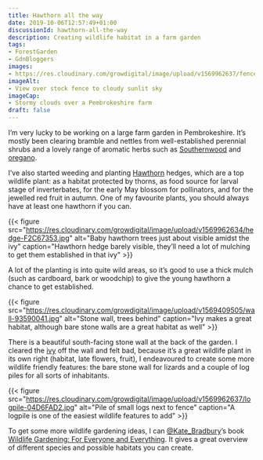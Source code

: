 ```yaml
---
title: Hawthorn all the way
date: 2019-10-06T12:57:49+01:00
discussionId: hawthorn-all-the-way
description: Creating wildlife habitat in a farm garden
tags: 
- ForestGarden
- GdnBloggers
images: 
- https://res.cloudinary.com/growdigital/image/upload/v1569962637/fence-933CE454.jpg
imageAlt: 
- View over stock fence to cloudy sunlit sky
imageCap:
- Stormy clouds over a Pembrokeshire farm
draft: false
---
```


I’m very lucky to be working on a large farm garden in Pembrokeshire. It’s mostly been clearing bramble and nettles from well-established perennial shrubs and a lovely range of aromatic herbs such as [Southernwood](https://en.wikipedia.org/wiki/Artemisia_abrotanum) and [oregano](https://pfaf.org/user/plant.aspx?latinname=Origanum+vulgare).

I’ve also started weeding and planting [Hawthorn](https://pfaf.org/user/Plant.aspx?LatinName=Crataegus+monogyna) hedges, which are a top wildlife plant: as a habitat protected by thorns, as food source for larval stage of inverterbates, for the early May blossom for pollinators, and for the jewelled red fruit in autumn. One of my favourite plants, you should always have at least one hawthorn if you can.

{{< figure src="https://res.cloudinary.com/growdigital/image/upload/v1569962634/hedge-F2C67353.jpg" alt="Baby hawthorn trees just about visible amidst the ivy" caption="Hawthorn hedge barely visible, they’ll need a lot of mulching to get them established in that ivy" >}}

A lot of the planting is into quite wild areas, so it’s good to use a thick mulch (such as cardboard, bark or woodchip) to give the young hawthorn a chance to get established. 

{{< figure src="https://res.cloudinary.com/growdigital/image/upload/v1569409505/wall-93590041.jpg" alt="Stone wall, trees behind" caption="Ivy makes a great habitat, although bare stone walls are a great habitat as well" >}}

There is a beautiful south-facing stone wall at the back of the garden. I cleared the [ivy](https://pfaf.org/user/Plant.aspx?LatinName=Hedera+helix) off the wall and felt bad, because it’s a great wildlife plant in its own right (habitat, late flowers, fruit), I endeavoured to create some more wildlife friendly features: the bare stone wall for lizards and a couple of log piles for all sorts of inhabitants.

{{< figure src="https://res.cloudinary.com/growdigital/image/upload/v1569962637/logpile-04D6FAD2.jpg" alt="Pile of small logs next to fence" caption="A logpile is one of the easiest wildlife features to add" >}}

To get some more wildlife gardening ideas, I can [@Kate_Bradbury](https://mobile.twitter.com/Kate_Bradbury)’s book [Wildlife Gardening: For Everyone and Everything](https://www.bloomsbury.com/uk/wildlife-gardening-9781472956057/). It gives a great overview of different species and possible habitats you can create.
